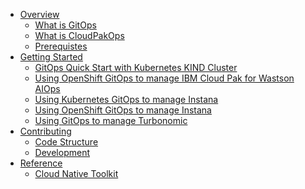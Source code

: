 - [Overview](./overview.md)
  - [What is GitOps](./overview/what-is-gitops.md)
  - [What is CloudPakOps](./overview/what-is-cloudpakops.md)
  - [Prerequistes](./overview/prerequistes.md)
- [Getting Started](https://github.com/cloud-pak-gitops/website)
  - [GitOps Quick Start with Kubernetes KIND Cluster](./getting-started/install-instana-with-k8s-gitops.md)
  - [Using OpenShift GitOps to manage IBM Cloud Pak for Wastson AIOps](./getting-started/install-instana-with-k8s-gitops.md)
  - [Using Kubernetes GitOps to manage Instana](./getting-started/install-instana-with-k8s-gitops.md)
  - [Using OpenShift GitOps to manage Instana](./getting-started/install-instana-with-ocp-gitops.md)
  - [Using GitOps to manage Turbonomic](https://github.com/cloud-pak-gitops/turbo-gitops)
- [Contributing](https://github.com/cloud-pak-gitops/website)
  - [Code Structure]()
  - [Development]()
- [Reference](./reference.md)
  - [Cloud Native Toolkit](https://cloudnativetoolkit.dev/adopting/use-cases/gitops/gitops-ibm-cloud-paks/)

